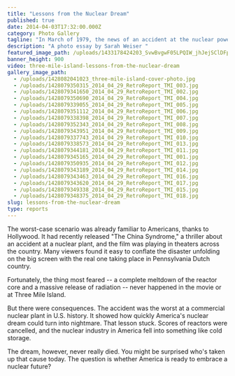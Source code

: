 ```yaml
---
title: "Lessons from the Nuclear Dream"
published: true
date: 2014-04-03T17:32:00.000Z
category: Photo Gallery
tagline: "In March of 1979, the news of an accident at the nuclear power plant at Three Mile Island near Harrisburg, Pennsylvania sent reporters rushing to the scene, while some 140,000 residents eventually fled from surrounding towns in fear and confusion."
description: "A photo essay by Sarah Weiser "
featured_image_path: /uploads/1433178424203_SvwBvgwF05LPQIW_jhJejSClDFpPagk8WzcS6SLv76kuEZaSxDlMXFMVCh05CX_juac66vHJrgyJyVFYGdjncnS5qHYxgS_R%3Ds1200
banner_height: 900
video: three-mile-island-lessons-from-the-nuclear-dream
gallery_image_path:
  - /uploads/1428082041023_three-mile-island-cover-photo.jpg
  - /uploads/1428079350315_2014_04_29_RetroReport_TMI_003.jpg
  - /uploads/1428079341650_2014_04_29_RetroReport_TMI_002.jpg
  - /uploads/1428079350690_2014_04_29_RetroReport_TMI_004.jpg
  - /uploads/1428079339055_2014_04_29_RetroReport_TMI_005.jpg
  - /uploads/1428079351112_2014_04_29_RetroReport_TMI_006.jpg
  - /uploads/1428079338398_2014_04_29_RetroReport_TMI_007.jpg
  - /uploads/1428079352343_2014_04_29_RetroReport_TMI_008.jpg
  - /uploads/1428079343951_2014_04_29_RetroReport_TMI_009.jpg
  - /uploads/1428079337743_2014_04_29_RetroReport_TMI_010.jpg
  - /uploads/1428079338573_2014_04_29_RetroReport_TMI_013.jpg
  - /uploads/1428079344181_2014_04_29_RetroReport_TMI_011.jpg
  - /uploads/1428079345165_2014_04_29_RetroReport_TMI_001.jpg
  - /uploads/1428079350935_2014_04_29_RetroReport_TMI_012.jpg
  - /uploads/1428079343189_2014_04_29_RetroReport_TMI_014.jpg
  - /uploads/1428079343463_2014_04_29_RetroReport_TMI_016.jpg
  - /uploads/1428079343620_2014_04_29_RetroReport_TMI_017.jpg
  - /uploads/1428079349338_2014_04_29_RetroReport_TMI_015.jpg
  - /uploads/1428079348375_2014_04_29_RetroReport_TMI_018.jpg
slug: lessons-from-the-nuclear-dream
type: reports
---
```


The worst-case scenario was already familiar to Americans, thanks to Hollywood. It had recently released "The China Syndrome," a thriller about an accident at a nuclear plant, and the film was playing in theaters across the country. Many viewers found it easy to conflate the disaster unfolding on the big screen with the real one taking place in Pennsylvania Dutch country.

Fortunately, the thing most feared -- a complete meltdown of the reactor core and a massive release of radiation -- never happened in the movie or at Three Mile Island.

But there were consequences. The accident was the worst at a commercial nuclear plant in U.S. history. It showed how quickly America's nuclear dream could turn into nightmare. That lesson stuck. Scores of reactors were cancelled, and the nuclear industry in America fell into something like cold storage.

The dream, however, never really died. You might be surprised who's taken up that cause today. The question is whether America is ready to embrace a nuclear future?
